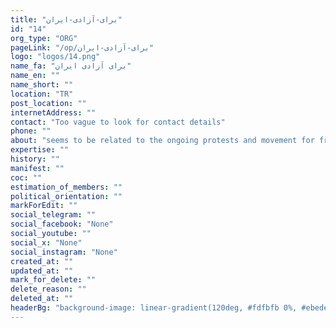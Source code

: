 ```yaml
---
title: "برای-آزادی-ایران"
id: "14"
org_type: "ORG"
pageLink: "/op/برای-آزادی-ایران"
logo: "logos/14.png"
name_fa: "برای آزادی ایران"
name_en: ""
name_short: ""
location: "TR"
post_location: ""
internetAddress: ""
contact: "Too vague to look for contact details"
phone: ""
about: "seems to be related to the ongoing protests and movement for freedom and human rights in Iran, with a focus on the Turkish perspective or support from Turkey.                                                                                                                           The Turkish people and government have shown significant support for the Iranian protests, with many Turkish citizens participating in demonstrations and expressing solidarity online. This phrase likely reflects that sentiment and highlights the transnational nature of the movement for freedom in Iran."
expertise: ""
history: ""
manifest: ""
coc: ""
estimation_of_members: ""
political_orientation: ""
markForEdit: ""
social_telegram: ""
social_facebook: "None"
social_youtube: ""
social_x: "None"
social_instagram: "None"
created_at: ""
updated_at: ""
mark_for_delete: ""
delete_reason: ""
deleted_at: ""
headerBg: "background-image: linear-gradient(120deg, #fdfbfb 0%, #ebedee 100%);"
---
```

